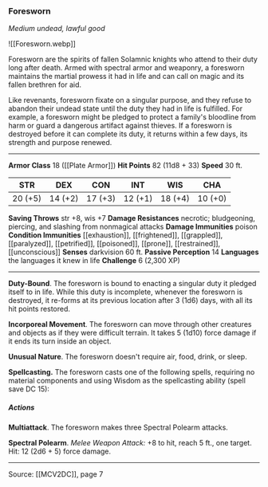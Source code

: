 ### Foresworn
_Medium undead, lawful good_

![[Foresworn.webp]]

Foresworn are the spirits of fallen Solamnic knights who attend to their duty long after death. Armed with spectral armor and weaponry, a foresworn maintains the martial prowess it had in life and can call on magic and its fallen brethren for aid.

Like revenants, foresworn fixate on a singular purpose, and they refuse to abandon their undead state until the duty they had in life is fulfilled. For example, a foresworn might be pledged to protect a family's bloodline from harm or guard a dangerous artifact against thieves. If a foresworn is destroyed before it can complete its duty, it returns within a few days, its strength and purpose renewed.




---

**Armor Class** 18 ([[Plate Armor]])
**Hit Points** 82 (11d8 + 33)
**Speed** 30 ft.

| STR     | DEX     | CON     | INT     | WIS     | CHA     |
|---------|---------|---------|---------|---------|---------|
| 20 (+5) | 14 (+2) | 17 (+3) | 12 (+1) | 18 (+4) | 10 (+0) |

**Saving Throws** str +8, wis +7
**Damage Resistances** necrotic; bludgeoning, piercing, and slashing from nonmagical attacks
**Damage Immunities** poison
**Condition Immunities** [[exhaustion]], [[frightened]], [[grappled]], [[paralyzed]], [[petrified]], [[poisoned]], [[prone]], [[restrained]], [[unconscious]]
**Senses** darkvision 60 ft.
**Passive Perception** 14
**Languages** the languages it knew in life
**Challenge** 6 (2,300 XP)

---

**Duty-Bound**. The foresworn is bound to enacting a singular duty it pledged itself to in life. While this duty is incomplete, whenever the foresworn is destroyed, it re-forms at its previous location after 3 (1d6) days, with all its hit points restored.

**Incorporeal Movement**. The foresworn can move through other creatures and objects as if they were difficult terrain. It takes 5 (1d10) force damage if it ends its turn inside an object.

**Unusual Nature**. The foresworn doesn't require air, food, drink, or sleep.

**Spellcasting.** The foresworn casts one of the following spells, requiring no material components and using Wisdom as the spellcasting ability (spell save DC 15):

##### Actions
**Multiattack**. The foresworn makes three Spectral Polearm attacks.

**Spectral Polearm**. _Melee Weapon Attack:_ +8 to hit, reach 5 ft., one target. Hit: 12 (2d6 + 5) force damage.


---

Source: [[MCV2DC]], page 7